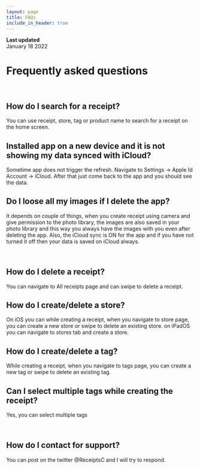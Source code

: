 ```yaml
---
layout: page
title: FAQs
include_in_header: true
---
```


**Last updated**  
January 18 2022

# Frequently asked questions
<br>

## How do I search for a receipt?
You can use receipt, store, tag or product name to search for a receipt on the home screen.

## Installed app on a new device and it is not showing my data synced with iCloud?
Sometime app does not trigger the refresh. Navigate to Settings -> Apple Id Account -> iCloud. After that just come back to the app and you should see the data.
<br>

## Do I loose all my images if I delete the app?
It depends on couple of things, when you create receipt using camera and give permission to the photo library, the images are also saved in your photo library and this way you always have the images with you even after deleting the app. Also, the iCloud sync is ON for the app and if you have not turned it off then your data is saved on iCloud always.

<br>

## How do I delete a receipt?
You can navigate to All receipts page and can swipe to delete a receipt.
<br>

## How do I create/delete a store?
On iOS you can while creating a receipt, when you navigate to store page, you can create a new store or swipe to delete an existing store. on iPadOS you can navigate to stores tab and create a store.
<br>

## How do I create/delete a tag?
While creating a receipt, when you navigate to tags page, you can create a new tag or swipe to delete an existing tag.
<br>

## Can I select multiple tags while creating the receipt?
Yes, you can select multiple tags

<br>

## How do I contact for support?
You can post on the twitter @ReceiptsC and I will try to respond. 

